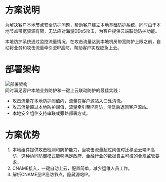 # 方案说明

为解决客户本地节点安全防护问题，帮助客户建立本地基础防护系统，同时由于本地节点带宽资源有限，无法应对海量DDoS攻击，为客户提供云端联动防护功能。

本地防护系统通过监控流量情况，在攻击流量达到本地机房带宽防护上限之前，自动将业务和攻击流量牵引至IP高防，帮助客户实现应急上云。

# 部署架构
![部署架构](https://github.com/jdcloudcom/cn/blob/edit/image/Advanced%20Anti-DDoS/Best-Practice01.png)<Br/>
同时满足客户本地业务防护和一键上云联动防护的最佳实践：
- 攻击流量在本地防护阈值内，流量在客户源站入口处清洗。
- 攻击流量超过本地防护阈值，流量牵引至IP高防，清洗后返回客户源站。
- 本地安全组件支持串联或旁路部署方式。

# 方案优势
1. 本地组件提供攻击检测和防护能力，当攻击流量超过阈值时迁移至云端IP高防，这种协同防御模式能够满足政府、金融行业的数据自主可控的合规监管要求。
2. CNAME接入，一键自动上云，配置简单，减少运维人员工作。
3. 解析CNAME至IP高防节点，隐藏源站IP。
